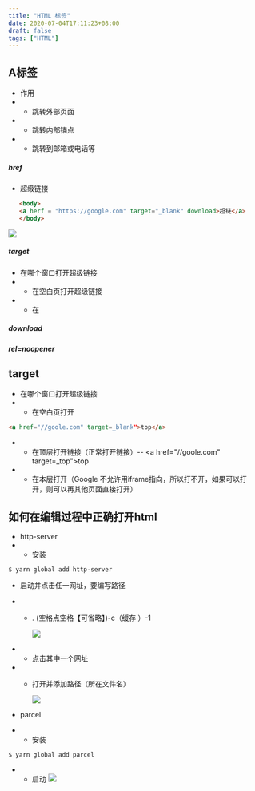 ```yaml
---
title: "HTML 标签"
date: 2020-07-04T17:11:23+08:00
draft: false
tags: ["HTML"]
---
```


<!-- TOC -->


<!-- /TOC -->

 ## A标签

 - 作用
 - - 跳转外部页面
 - - 跳转内部锚点
 - - 跳转到邮箱或电话等
 ##### href
 - 超级链接
 ```html
    <body>
    <a herf = "https://google.com" target="_blank" download>超链</a>
    </body>
```
 ![](/href.jpg)
 ##### target
 - 在哪个窗口打开超级链接
 - - 在空白页打开超级链接
 - - 在
 ##### download
 ##### rel=noopener



## target
- 在哪个窗口打开超级链接
- - 在空白页打开
```html
<a href="//goole.com" target=_blank">top</a>
```
- - 在顶层打开链接（正常打开链接）--
<a href="//goole.com" target=_top">top</a>

- - 在本层打开（Google 不允许用iframe指向，所以打不开，如果可以打开，则可以再其他页面直接打开） 

 ## 如何在编辑过程中正确打开html
 - http-server
 - -  安装
 ```
 $ yarn global add http-server  
 ```
 - 启动并点击任一网址，要编写路径
 - -  . (空格点空格【可省略】)-c（缓存 ）-1 

        ![](/http-server.png)

 - - 点击其中一个网址
 - -  打开并添加路径（所在文件名）
 
        ![](/http-server2.png)

- parcel
- - 安装
```
$ yarn global add parcel
```
- - 启动
        ![](/parcel2.png)
 

